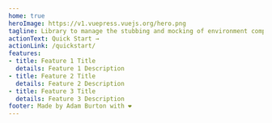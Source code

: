 ```yaml
---
home: true
heroImage: https://v1.vuepress.vuejs.org/hero.png
tagline: Library to manage the stubbing and mocking of environment components.
actionText: Quick Start →
actionLink: /quickstart/
features:
- title: Feature 1 Title
  details: Feature 1 Description
- title: Feature 2 Title
  details: Feature 2 Description
- title: Feature 3 Title
  details: Feature 3 Description
footer: Made by Adam Burton with ❤️
---
```

